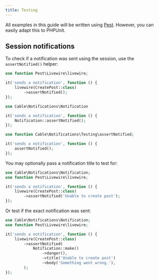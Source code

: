 ```yaml
---
title: Testing
---
```


All examples in this guide will be written using [Pest](https://pestphp.com). However, you can easily adapt this to PHPUnit.

## Session notifications

To check if a notification was sent using the session, use the `assertNotified()` helper:

```php
use function Pest\Livewire\livewire;

it('sends a notification', function () {
    livewire(CreatePost::class)
        ->assertNotified();
});
```

```php
use Cable\Notifications\Notification

it('sends a notification', function () {
    Notification::assertNotified();
});
```

```php
use function Cable\Notifications\Testing\assertNotified;

it('sends a notification', function () {
    assertNotified();
});
```

You may optionally pass a notification title to test for:

```php
use Cable\Notifications\Notification;
use function Pest\Livewire\livewire;

it('sends a notification', function () {
    livewire(CreatePost::class)
        ->assertNotified('Unable to create post');
});
```

Or test if the exact notification was sent:

```php
use Cable\Notifications\Notification;
use function Pest\Livewire\livewire;

it('sends a notification', function () {
    livewire(CreatePost::class)
        ->assertNotified(
            Notification::make()
                ->danger(),
                ->title('Unable to create post')
                ->body('Something went wrong.'),
        );
});
```
